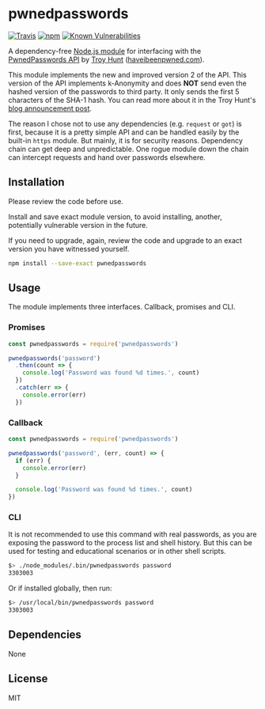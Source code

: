 # pwnedpasswords

[![Travis](https://travis-ci.org/moltar/pwnedpasswords.svg?branch=master)]()
[![npm](https://img.shields.io/npm/dm/pwnedpasswords.svg)]()
[![Known Vulnerabilities](https://snyk.io/test/npm/pwnedpasswords/badge.svg)](https://snyk.io/test/npm/pwnedpasswords)

A dependency-free [Node.js module](https://www.npmjs.com/package/pwnedpasswords) for interfacing with the [PwnedPasswords API](https://haveibeenpwned.com/API/v2#PwnedPasswords) by [Troy Hunt](https://www.troyhunt.com/) ([haveibeenpwned.com](https://haveibeenpwned.com/)).

This module implements the new and improved version 2 of the API. This version of the API implements k-Anonymity and does **NOT** send even the hashed version of the passwords to third party. It only sends the first 5 characters of the SHA-1 hash. You can read more about it in the Troy Hunt's [blog announcement post](https://www.troyhunt.com/ive-just-launched-pwned-passwords-version-2/).

The reason I chose not to use any dependencies (e.g. `request` or `got`) is first, because it is a pretty simple API and can be handled easily by the built-in `https` module. But mainly, it is for security reasons. Dependency chain can get deep and unpredictable. One rogue module down the chain can intercept requests and hand over passwords elsewhere.

## Installation

Please review the code before use.

Install and save exact module version, to avoid installing, another, potentially vulnerable version in the future.

If you need to upgrade, again, review the code and upgrade to an exact version you have witnessed yourself.

```sh
npm install --save-exact pwnedpasswords
```

## Usage

The module implements three interfaces. Callback, promises and CLI.

### Promises

```js
const pwnedpasswords = require('pwnedpasswords')

pwnedpasswords('password')
  .then(count => {
    console.log('Password was found %d times.', count)
  })
  .catch(err => {
    console.error(err)
  })

```

### Callback

```js
const pwnedpasswords = require('pwnedpasswords')

pwnedpasswords('password', (err, count) => {
  if (err) {
    console.error(err)
  }

  console.log('Password was found %d times.', count)
})
```

### CLI

It is not recommended to use this command with real passwords, as you are exposing the password to the process list and shell history. But this can be used for testing and educational scenarios or in other shell scripts.

```sh
$> ./node_modules/.bin/pwnedpasswords password
3303003
```

Or if installed globally, then run:

```sh
$> /usr/local/bin/pwnedpasswords password
3303003
```

## Dependencies

None

## License

MIT